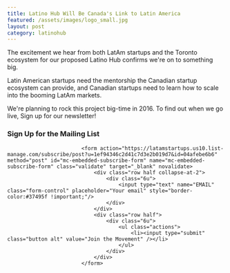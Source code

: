 ```yaml
---
title: Latino Hub Will Be Canada's Link to Latin America
featured: /assets/images/logo_small.jpg
layout: post
category: latinohub
---
```


<p>
The excitement we hear from both LatAm startups and the Toronto ecosystem for our proposed Latino Hub confirms we're on to something big.
</p>
<p>
Latin American startups need the mentorship the Canadian startup ecosystem can provide, and Canadian startups need to learn how to scale into the booming LatAm markets.
</p>
<!--more-->
<p>
We're planning to rock this project big-time in 2016. To find out when we go live, Sign up for our newsletter!
</p>
<p>
							<h3 id="join-the-movement">Sign Up for the Mailing List</h3>

							<form action="https://latamstartups.us10.list-manage.com/subscribe/post?u=1ef94346c2d41c7d3e2b019d7&id=04afebe6b6" method="post" id="mc-embedded-subscribe-form" name="mc-embedded-subscribe-form" class="validate" target="_blank" novalidate>
								<div class="row half collapse-at-2">
									<div class="6u">
									    <input type="text" name="EMAIL" class="form-control" placeholder="Your email" style="border-color:#37495f !important;"/>
									</div>
								</div>
								<div class="row half">
									<div class="6u">
										<ul class="actions">
											<li><input type="submit" class="button alt" value="Join the Movement" /></li>
										</ul>
									</div>
								</div>
							</form>
</p>
